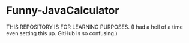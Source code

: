 # Funny-JavaCalculator

THIS REPOSITORY IS FOR LEARNING PURPOSES. (I had a hell
of a time even setting this up. GitHub is so confusing.)
